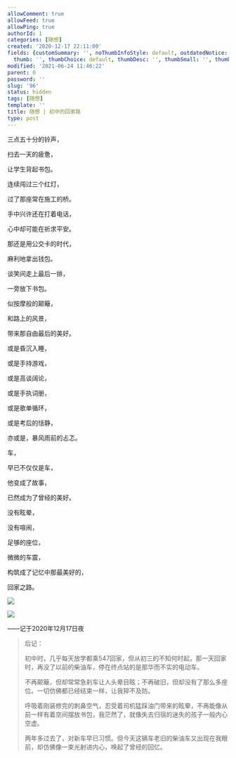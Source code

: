 ```yaml
---
allowComment: true
allowFeed: true
allowPing: true
authorId: 1
categories: [随想]
created: '2020-12-17 22:11:00'
fields: {customSummary: '', noThumbInfoStyle: default, outdatedNotice: 'no', reprint: forbidden,
  thumb: '', thumbChoice: default, thumbDesc: '', thumbSmall: '', thumbStyle: default}
modified: '2021-06-24 11:46:22'
parent: 0
password: ''
slug: '96'
status: hidden
tags: [随想]
template: ''
title: 随想 | 初中的回家路
type: post
---
```

三点五十分的铃声，

扫去一天的疲惫，

让学生背起书包。

连续闯过三个红灯，

过了那座常在施工的桥。

手中兴许还在打着电话，

心中却可能在祈求平安。

那还是用公交卡的时代，

麻利地拿出钱包。

谈笑间走上最后一排，

一旁放下书包。

似按摩般的颠簸，

和路上的风景，

带来那自由最后的美好。

或是昏沉入睡，

或是手持游戏，

或是高谈阔论，

或是手执词册，

或是歌单循环，

或是考后的恬静，

亦或是，暴风雨前的忐忑。

车，

早已不仅仅是车，

他变成了故事，

已然成为了曾经的美好。

没有眩晕，

没有喧闹，

足够的座位，

微微的车震，

构筑成了记忆中那最美好的，

回家之路。

![](https://cdn.jsdelivr.net/gh/JeffersonQin/blog-asset@latest/usr/uploads/2020/12/1608213377.png)

![](https://cdn.jsdelivr.net/gh/JeffersonQin/blog-asset@latest/usr/uploads/2020/12/1608213764.png)

——记于2020年12月17日夜

> 后记：
> 
> 初中时，几乎每天放学都乘547回家，但从初三的不知何时起，那一天回家时，再没了以前的柴油车，停在终点站的是那华而不实的电动车。
> 
> 不再颠簸，但却常常急刹车让人头晕目眩；不再破旧，但却没有了那么多座位。一切仿佛都已经结束一样，让我猝不及防。
> 
> 呼吸着刚装修完的刺鼻空气，忍受着司机猛踩油门带来的眩晕，不再能像从前一样有着空间摆放书包，我茫然了，就像失去归宿的迷失的孩子一般内心空虚。
> 
> 两年多过去了，对新车早已习惯。但今天这辆车老旧的柴油车又出现在我眼前，却仿佛像一束光射进内心，唤起了曾经的回忆。

